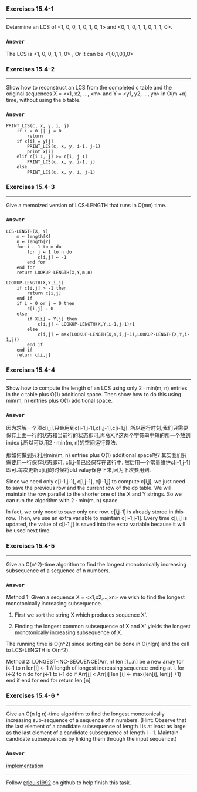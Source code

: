 ### Exercises 15.4-1
***
Determine an LCS of <1, 0, 0, 1, 0, 1, 0, 1> and <0, 1, 0, 1, 1, 0, 1, 1, 0>.

### `Answer`
The LCS is <1, 0, 0, 1, 1, 0> , Or It can be <1,0,1,0,1,0>



### Exercises 15.4-2
***
Show how to reconstruct an LCS from the completed c table and the original sequences X =
<x1, x2, ..., xm> and Y = <y1, y2, ..., yn> in O(m +n) time, without using the b table.

### `Answer`

	PRINT_LCS(c, x, y, i, j)
		if i = 0 || j = 0
			return
		if x[i] = y[j]
			PRINT_LCS(c, x, y, i-1, j-1)
			print x[i]
		elif c[i-1, j] >= c[i, j-1]
			PRINT_LCS(c, x, y, i-1, j)
		else
			PRINT_LCS(c, x, y, i, j-1)

### Exercises 15.4-3
***
Give a memoized version of LCS-LENGTH that runs in O(mn) time.

### `Answer`

	LCS-LENGTH(X, Y)
		m ← length[X]
		n ← length[Y]
		for i ← 1 to m do
			for j ← 1 to n do
				c[i,j] ← -1
			end for
		end for
		return LOOKUP-LENGTH(X,Y,m,n)
		
	LOOKUP-LENGTH(X,Y,i,j)
		if c[i,j] > -1 then
			return c[i,j]
		end if
		if i = 0 or j = 0 then
			c[i,j] ← 0
		else
			if X[i] = Y[j] then
				c[i,j] ← LOOKUP-LENGTH(X,Y,i-1,j-1)+1
			else
				c[i,j] ← max(LOOKUP-LENGTH(X,Y,i,j-1),LOOKUP-LENGTH(X,Y,i-1,j))
			end if
		end if
		return c[i,j]
		
### Exercises 15.4-4
***
Show how to compute the length of an LCS using only 2 · min(m, n) entries in the c table plus O(1) additional space. Then show how to do this using min(m, n) entries plus O(1) additional space.

### `Answer`
因为求解一个项c[i,j],只会用到c[i-1,j-1],c[i,j-1],c[i-1,j]. 所以运行时刻,我们只需要保存上面一行的状态和当前行的状态即可,再令X,Y这两个字符串中短的那一个放到index j.所以可以用2 · min(m, n)的空间运行算法.

那如何做到只利用min(m, n) entries plus O(1) additional space呢? 其实我们只需要用一行保存状态即可. c[i,j-1]已经保存在该行中. 然后用一个常量维护c[i-1,j-1]即可.每次更新c[i,j]的时候将old valuy保存下来,因为下次要用到.
			
Since we need only c[i-1,j-1], c[i,j-1], c[i-1,j] to compute c[i,j], we just need to save the previous row and the current row of the dp table. We will maintain the row parallel to the shorter one of the X and Y strings. So we can run the algorithm with 2 · min(m, n) space.

In fact, we only need to save only one row. c[i,j-1] is already stored in this row. Then, we use an extra variable to maintain c[i-1,j-1]. Every time c[i,j] is updated, the value of c[i-1,j] is saved into the extra variable because it will be used next time.

### Exercises 15.4-5
***
Give an O(n^2)-time algorithm to find the longest monotonically increasing subsequence of a sequence of n numbers.

### `Answer`
Method 1:
Given a sequence X = <x1,x2,...,xn> we wish to find the longest monotonically increasing subsequence. 

1. First we sort the string X which produces sequence X'.

2. Finding the longest common subsequence of X and X' yields the longest monotonically increasing subsequence of X.

The running time is O(n^2) since sorting can be done in O(nlgn) and the call to LCS-LENGTH is O(n^2). 

Method 2:
	LONGEST-INC-SEQUENCE(Arr, n)
		len [1...n] be a new array
		for i←1 to n
			len[i] ← 1	// length of longest increasing sequence ending at i.
		for i←2 to n do
			for j←1 to i-1 do
				if Arr[j] < Arr[i]
					len [i] ← max(len[i], len[j] +1)
				end if
			end for
		end for
		return len [n]
		
### Exercises 15.4-6 *
***
Give an O(n lg n)-time algorithm to find the longest monotonically increasing sub-sequence of a sequence of n numbers. (Hint: Observe that the last element of a candidate subsequence of length i is at least as large as the last element of a candidate subsequence of length i - 1. Maintain candidate subsequences by linking them through the input sequence.)

### `Answer`
[implementation](./lincrs.cpp)

***
Follow [@louis1992](https://github.com/gzc) on github to help finish this task.

